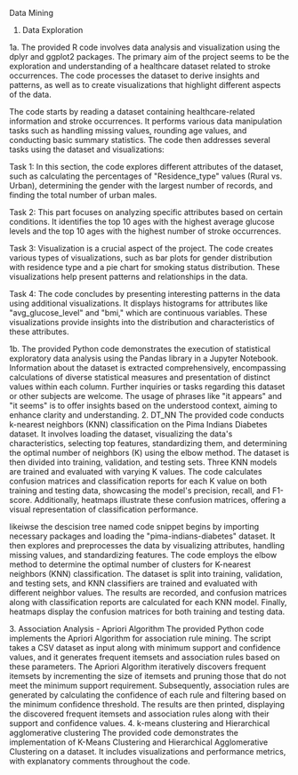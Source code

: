 Data Mining



1. Data Exploration

1a. 
The provided R code involves data analysis and visualization using the dplyr and ggplot2 packages. The primary aim of the project seems to be the exploration and understanding of a healthcare dataset related to stroke occurrences. The code processes the dataset to derive insights and patterns, as well as to create visualizations that highlight different aspects of the data.

The code starts by reading a dataset containing healthcare-related information and stroke occurrences. It performs various data manipulation tasks such as handling missing values, rounding age values, and conducting basic summary statistics. The code then addresses several tasks using the dataset and visualizations:

Task 1: In this section, the code explores different attributes of the dataset, such as calculating the percentages of "Residence_type" values (Rural vs. Urban), determining the gender with the largest number of records, and finding the total number of urban males.

Task 2: This part focuses on analyzing specific attributes based on certain conditions. It identifies the top 10 ages with the highest average glucose levels and the top 10 ages with the highest number of stroke occurrences.

Task 3: Visualization is a crucial aspect of the project. The code creates various types of visualizations, such as bar plots for gender distribution with residence type and a pie chart for smoking status distribution. These visualizations help present patterns and relationships in the data.

Task 4: The code concludes by presenting interesting patterns in the data using additional visualizations. It displays histograms for attributes like "avg_glucose_level" and "bmi," which are continuous variables. These visualizations provide insights into the distribution and characteristics of these attributes.
 
 1b. 
 The provided Python code demonstrates the execution of statistical exploratory data analysis using the Pandas library in a Jupyter Notebook. Information about the dataset is extracted comprehensively, encompassing calculations of diverse statistical measures and presentation of distinct values within each column. Further inquiries or tasks regarding this dataset or other subjects are welcome. The usage of phrases like "it appears" and "it seems" is to offer insights based on the understood context, aiming to enhance clarity and understanding.
2. DT_NN
The provided code conducts k-nearest neighbors (KNN) classification on the Pima Indians Diabetes dataset. It involves loading the dataset, visualizing the data's characteristics, selecting top features, standardizing them, and determining the optimal number of neighbors (K) using the elbow method. The dataset is then divided into training, validation, and testing sets. Three KNN models are trained and evaluated with varying K values. The code calculates confusion matrices and classification reports for each K value on both training and testing data, showcasing the model's precision, recall, and F1-score. Additionally, heatmaps illustrate these confusion matrices, offering a visual representation of classification performance.

likeiwse the descision tree named code snippet begins by importing necessary packages and loading the "pima-indians-diabetes" dataset. It then explores and preprocesses the data by visualizing attributes, handling missing values, and standardizing features. The code employs the elbow method to determine the optimal number of clusters for K-nearest neighbors (KNN) classification. The dataset is split into training, validation, and testing sets, and KNN classifiers are trained and evaluated with different neighbor values. The results are recorded, and confusion matrices along with classification reports are calculated for each KNN model. Finally, heatmaps display the confusion matrices for both training and testing data.

 3. Association Analysis - Apriori Algorithm
The provided Python code implements the Apriori Algorithm for association rule mining. The script takes a CSV dataset as input along with minimum support and confidence values, and it generates frequent itemsets and association rules based on these parameters. The Apriori Algorithm iteratively discovers frequent itemsets by incrementing the size of itemsets and pruning those that do not meet the minimum support requirement. Subsequently, association rules are generated by calculating the confidence of each rule and filtering based on the minimum confidence threshold. The results are then printed, displaying the discovered frequent itemsets and association rules along with their support and confidence values.
4. k-means clustering and Hierarchical agglomerative clustering
The provided code demonstrates the implementation of K-Means Clustering and Hierarchical Agglomerative Clustering on a dataset. It includes visualizations and performance metrics, with explanatory comments throughout the code. 
 
